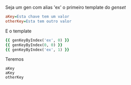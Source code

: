Seja um gen com alias 'ex' o primeiro template do *genset*

```ini
aKey=Esta chave tem um valor
otherKey=Esta tem outro valor
```

E o template


```ruby
{{ genKeyByIndex('ex', 0) }}
{{ genKeyByIndex(0, 0) }}
{{ genKeyByIndex('ex', 1) }}

```

Teremos

```hljs
aKey
aKey
otherKey
```
